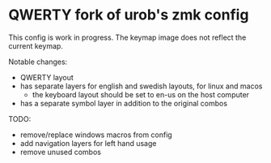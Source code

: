 # QWERTY fork of urob's zmk config

This config is work in progress. The keymap image does not reflect the current keymap.

Notable changes:

- QWERTY layout
- has separate layers for english and swedish layouts, for linux and macos
  - the keyboard layout should be set to en-us on the host computer
- has a separate symbol layer in addition to the original combos

TODO:

- remove/replace windows macros from config
- add navigation layers for left hand usage
- remove unused combos
